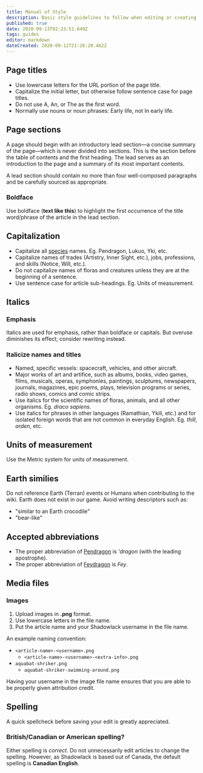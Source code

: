 ```yaml
---
title: Manual of Style
description: Basic style guidelines to follow when editing or creating new pages in order to keep the wiki consistent. 
published: true
date: 2020-09-13T02:23:51.649Z
tags: guides
editor: markdown
dateCreated: 2020-09-12T21:26:20.462Z
---
```


## Page titles

- Use lowercase letters for the URL portion of the page title.
- Capitalize the initial letter, but otherwise follow sentence case for page titles.
- Do not use A, An, or The as the first word.
- Normally use nouns or noun phrases: Early life, not In early life.

## Page sections

A page should begin with an introductory lead section—a concise summary of the page—which is never divided into sections. This is the section before the table of contents and the first heading. The lead serves as an introduction to the page and a summary of its most important contents.

A lead section should contain no more than four well-composed paragraphs and be carefully sourced as appropriate.

### Boldface

Use boldface (**text like this**) to highlight the first occurrence of the title word/phrase of the article in the lead section.

## Capitalization

- Capitalize all [species](/species) names. Eg. Pendragon, Lukuo, Yki, etc.
- Capitalize names of trades (Artistry, Inner Sight, etc.), jobs, professions, and skills (Notice, Will, etc.).
- Do not capitalize names of floras and creatures unless they are at the beginning of a sentence.
- Use sentence case for article sub-headings. Eg. Units of measurement.


## Italics

### Emphasis

Italics are used for emphasis, rather than boldface or capitals. But overuse diminishes its effect; consider rewriting instead.

### Italicize names and titles 

- Named, specific vessels: spacecraft, vehicles, and other aircraft.
- Major works of art and artifice, such as albums, books, video games, films, musicals, operas, symphonies, paintings, sculptures, newspapers, journals, magazines, epic poems, plays, television programs or series, radio shows, comics and comic strips.
- Use italics for the scientific names of floras, animals, and all other organisms. Eg. *draco sapiens*.
- Use italics for phrases in other languages (Ramathian, Ykili, etc.) and for isolated foreign words that are not common in everyday English. Eg. *thill*, *arden*, etc.

####

## Units of measurement

Use the Metric system for units of measurement.

## Earth similies

Do not reference Earth (Terran) events or Humans when contributing to the wiki. Earth does not exist in our game. Avoid writing descriptors such as:

- "similar to an Earth crocodile"
- "bear-like"

## Accepted abbreviations

- The proper abbreviation of [Pendragon](/species/pendragon) is *'dragon* (with the leading apostrophe).
- The proper abbreviation of [Feydragon](/species/feydragon) is *Fey*.

## Media files

### Images

1. Upload images in **.png** format.
2. Use lowercase letters in the file name.
3. Put the article name and your Shadowlack username in the file name.

An example naming convention:
- `<article-name>-<username>.png`
	- `<article-name>-<username>-<extra-info>.png`
- `aquabat-shriker.png`
	- `aquabat-shriker-swimming-around.png`

Having your username in the image file name ensures that you are able to be properly given attribution credit.

## Spelling

A quick spellcheck before saving your edit is greatly appreciated.

### British/Canadian or American spelling?

Either spelling is *correct*. Do not unnecessarily edit articles to change the spelling. However, as Shadowlack is based out of Canada, the default spelling is **Canadian English**.